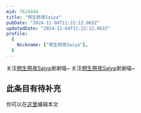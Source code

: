 ```yaml
---
mid: 7624444
title: "惘生祭夜Saiya"
pubDate: "2024-11-04T11:22:12.063Z"
updatedDate: "2024-11-04T11:22:12.063Z"
profile:
  {
    Nickname: ["惘生祭夜Saiya"],
  }
---
```


关注[惘生祭夜Saiya](https://space.bilibili.com/7624444)谢谢喵~ 关注[惘生祭夜Saiya](https://space.bilibili.com/7624444)谢谢喵~

## 此条目有待补充
你可以在[这里](https://github.com/Yuhanawa/VTuber.ICU-Content/edit/master/v/惘生祭夜Saiya/index.md)编辑本文
